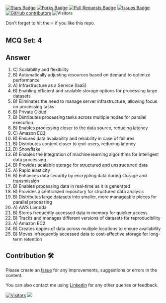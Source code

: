 <a href="https://github.com/drshahizan/HPDP/stargazers"><img src="https://img.shields.io/github/stars/drshahizan/HPDP" alt="Stars Badge"/></a>
<a href="https://github.com/drshahizan/HPDP/network/members"><img src="https://img.shields.io/github/forks/drshahizan/HPDP" alt="Forks Badge"/></a>
<a href="https://github.com/drshahizan/HPDP/pulls"><img src="https://img.shields.io/github/issues-pr/drshahizan/HPDP" alt="Pull Requests Badge"/></a>
<a href="https://github.com/drshahizan/HPDP/issues"><img src="https://img.shields.io/github/issues/drshahizan/HPDP" alt="Issues Badge"/></a>
<a href="https://github.com/drshahizan/HPDP/graphs/contributors"><img alt="GitHub contributors" src="https://img.shields.io/github/contributors/drshahizan/Python_Tutorial?color=2b9348"></a>
![Visitors](https://api.visitorbadge.io/api/visitors?path=https%3A%2F%2Fgithub.com%2Fdrshahizan%2FHPDP&labelColor=%23d9e3f0&countColor=%23697689&style=flat)

Don't forget to hit the :star: if you like this repo.

## MCQ Set: 4

## Answer
1. C) Scalability and flexibility
2. B) Automatically adjusting resources based on demand to optimize performance
3. A) Infrastructure as a Service (IaaS)
4. B) Enabling efficient and scalable storage options for processing large datasets
5. B) Eliminates the need to manage server infrastructure, allowing focus on processing tasks
6. B) Private Cloud
7. B) Distributes processing tasks across multiple nodes for parallel execution
8. B) Enables processing closer to the data source, reducing latency
9. C) Amazon EC2
10. B) Ensures data availability and reliability in case of failures
11. B) Distributes content closer to end-users, reducing latency
12. D) Snowflake
13. B) Enables the integration of machine learning algorithms for intelligent data processing
14. B) Provides scalable storage for structured and unstructured data
15. A) Rapid elasticity
16. B) Enhances data security by encrypting data during storage and transmission
17. B) Enables processing data in real-time as it is generated
18. B) Provides a centralized repository for structured data analysis
19. B) Distributes large datasets into smaller, more manageable pieces for parallel processing
20. A) AWS Lambda
21. B) Stores frequently accessed data in memory for quicker access
22. B) Tracks and manages different versions of datasets for reproducibility
23. A) Amazon EC2
24. B) Creates copies of data across multiple locations to ensure availability
25. B) Moves infrequently accessed data to cost-effective storage for long-term retention

## Contribution 🛠️
Please create an [Issue](https://github.com/drshahizan/HPDP/issues) for any improvements, suggestions or errors in the content.

You can also contact me using [Linkedin](https://www.linkedin.com/in/drshahizan/) for any other queries or feedback.

[![Visitors](https://api.visitorbadge.io/api/visitors?path=https%3A%2F%2Fgithub.com%2Fdrshahizan&labelColor=%23697689&countColor=%23555555&style=plastic)](https://visitorbadge.io/status?path=https%3A%2F%2Fgithub.com%2Fdrshahizan)
![](https://hit.yhype.me/github/profile?user_id=81284918)
